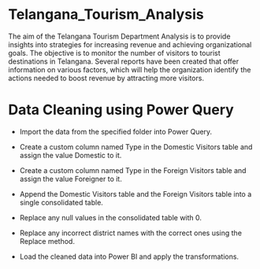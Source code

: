 # Telangana_Tourism_Analysis
The aim of the Telangana Tourism Department Analysis is to provide insights into strategies for increasing revenue and achieving organizational goals. The objective is to monitor the number of visitors to tourist destinations in Telangana. Several reports have been created that offer information on various factors, which will help the organization identify the actions needed to boost revenue by attracting more visitors.

# Data Cleaning using Power Query
+ Import the data from the specified folder into Power Query.
- Create a custom column named Type in the Domestic Visitors table and assign the value Domestic to it.
* Create a custom column named Type in the Foreign Visitors table and assign the value Foreigner to it.
+ Append the Domestic Visitors table and the Foreign Visitors table into a single consolidated table.
- Replace any null values in the consolidated table with 0.
* Replace any incorrect district names with the correct ones using the Replace method.
+ Load the cleaned data into Power BI and apply the transformations.

